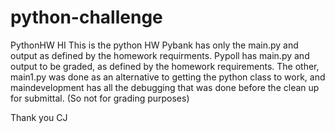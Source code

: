 # python-challenge
PythonHW
HI This is the python HW Pybank has only the main.py and output as defined by the homework requirments. 
Pypoll has main.py and output to be graded, as defined by the homework requirements. 
  The other, main1.py was done as an alternative to getting the python class to work, and maindevelopment has all the debugging that was done before the clean up for submittal. (So not for grading purposes) 
  
  Thank you CJ
